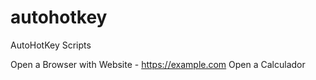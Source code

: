 # autohotkey
AutoHotKey Scripts

Open a Browser with Website - https://example.com
Open a Calculador
